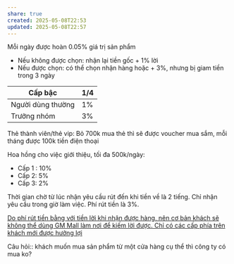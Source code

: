```yaml
---
share: true
created: 2025-05-08T22:53
updated: 2025-05-08T22:57
---
```

Mỗi ngày được hoàn 0.05% giá trị sản phẩm

- Nếu không được chọn: nhận lại tiền gốc + 1% lời
- Nếu được chọn: có thể chọn nhận hàng hoặc  + 3%, nhưng bị giam tiền trong 3 ngày

| Cấp bậc           | 1/4 |
| ----------------- | --- |
| Người dùng thường | 1%  |
| Trưởng nhóm       | 3%  |

Thẻ thành viên/thẻ vip: Bỏ 700k mua thẻ thì sẽ được voucher mua sắm, mỗi tháng được 100k tiền điện thoại

Hoa hồng cho việc giới thiệu, tối đa 500k/ngày:
- Cấp 1 : 10% 
- Cấp 2: 5% 
- Cấp 3: 2% 

Thời gian chờ từ lúc nhận yêu cầu rút đến khi tiền về là 2 tiếng. Chỉ nhận yêu cầu trong giờ làm việc. Phí rút tiền là 3%. 

[Do phí rút tiền bằng với tiền lời khi nhận được hàng, nên cơ bản khách sẽ không thể dùng GM Mall làm nơi để kiếm lời được. Chỉ có các cấp phía trên khách mới được hưởng lợi](../Do%20ph%C3%AD%20r%C3%BAt%20ti%E1%BB%81n%20b%E1%BA%B1ng%20v%E1%BB%9Bi%20ti%E1%BB%81n%20l%E1%BB%9Di%20khi%20nh%E1%BA%ADn%20%C4%91%C6%B0%E1%BB%A3c%20h%C3%A0ng,%20n%C3%AAn%20c%C6%A1%20b%E1%BA%A3n%20kh%C3%A1ch%20s%E1%BA%BD%20kh%C3%B4ng%20th%E1%BB%83%20d%C3%B9ng%20GM%20Mall%20l%C3%A0m%20n%C6%A1i%20%C4%91%E1%BB%83%20ki%E1%BA%BFm%20l%E1%BB%9Di%20%C4%91%C6%B0%E1%BB%A3c.%20Ch%E1%BB%89%20c%C3%B3%20c%C3%A1c%20c%E1%BA%A5p%20ph%C3%ADa%20tr%C3%AAn%20kh%C3%A1ch%20m%E1%BB%9Bi%20%C4%91%C6%B0%E1%BB%A3c%20h%C6%B0%E1%BB%9Fng%20l%E1%BB%A3i.md)

Câu hỏi:: khách muốn mua sản phẩm từ một cửa hàng cụ thể thì công ty có mua ko?

